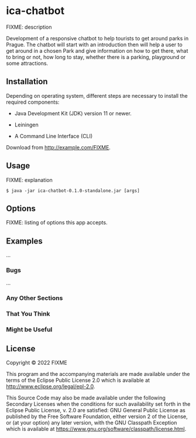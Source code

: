 # ica-chatbot

FIXME: description

Development of a responsive chatbot to help tourists to get around parks in Prague.
The chatbot will start with an introduction then will help a user to get around in a chosen Park and give information on how to get there, what to bring or not, how long to stay, whether there is a parking, playground or some attractions.

## Installation

Depending on operating system, different steps are necessary to install the required components:

- Java Development Kit (JDK) version 11 or newer.

- Leiningen

- A Command Line Interface (CLI)

Download from http://example.com/FIXME.

## Usage

FIXME: explanation

    $ java -jar ica-chatbot-0.1.0-standalone.jar [args]

## Options

FIXME: listing of options this app accepts.

## Examples

...

### Bugs

...

### Any Other Sections
### That You Think
### Might be Useful

## License

Copyright © 2022 FIXME

This program and the accompanying materials are made available under the
terms of the Eclipse Public License 2.0 which is available at
http://www.eclipse.org/legal/epl-2.0.

This Source Code may also be made available under the following Secondary
Licenses when the conditions for such availability set forth in the Eclipse
Public License, v. 2.0 are satisfied: GNU General Public License as published by
the Free Software Foundation, either version 2 of the License, or (at your
option) any later version, with the GNU Classpath Exception which is available
at https://www.gnu.org/software/classpath/license.html.
